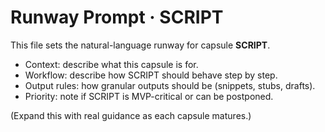 # Runway Prompt · SCRIPT

This file sets the natural-language runway for capsule **SCRIPT**.

- Context: describe what this capsule is for.
- Workflow: describe how SCRIPT should behave step by step.
- Output rules: how granular outputs should be (snippets, stubs, drafts).
- Priority: note if SCRIPT is MVP-critical or can be postponed.

(Expand this with real guidance as each capsule matures.)
